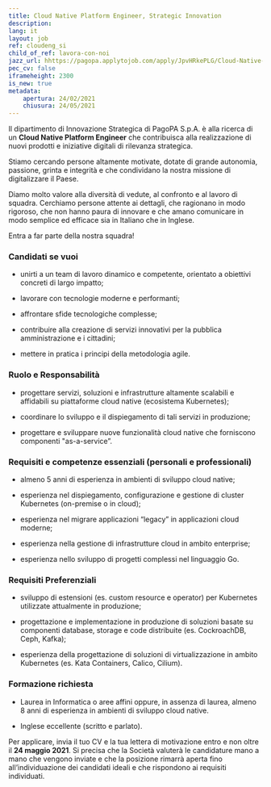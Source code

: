 ```yaml
---
title: Cloud Native Platform Engineer, Strategic Innovation
description:
lang: it
layout: job
ref: cloudeng_si
child_of_ref: lavora-con-noi
jazz_url: hhttps://pagopa.applytojob.com/apply/JpvHRkePLG/Cloud-Native-Platform-Engineer-Strategic-Innovation
pec_cv: false
iframeheight: 2300
is_new: true
metadata:
    apertura: 24/02/2021
    chiusura: 24/05/2021
---
```


Il dipartimento di Innovazione Strategica di PagoPA S.p.A. è alla ricerca di un **Cloud Native Platform Engineer** che contribuisca alla realizzazione di nuovi prodotti e iniziative digitali di rilevanza strategica.

Stiamo cercando persone altamente motivate, dotate di grande autonomia, passione, grinta e integrità e che condividano la nostra missione di digitalizzare il Paese.

Diamo molto valore alla diversità di vedute, al confronto e al lavoro di squadra. Cerchiamo persone attente ai dettagli, che ragionano in modo rigoroso, che non hanno paura di innovare e che amano comunicare in modo semplice ed efficace sia in Italiano che in Inglese.

Entra a far parte della nostra squadra!


### Candidati se vuoi 

* unirti a un team di lavoro dinamico e competente, orientato a obiettivi concreti di largo impatto;

* lavorare con tecnologie moderne e performanti;

* affrontare sfide tecnologiche complesse;

* contribuire alla creazione di servizi innovativi per la pubblica amministrazione e i cittadini;

* mettere in pratica i principi della metodologia agile.


### Ruolo e Responsabilità

* progettare servizi, soluzioni e infrastrutture altamente scalabili e affidabili su piattaforme cloud native (ecosistema Kubernetes);

* coordinare lo sviluppo e il dispiegamento di tali servizi in produzione;

* progettare e sviluppare nuove funzionalità cloud native che forniscono componenti "as-a-service”.


### Requisiti e competenze essenziali (personali e professionali)

* almeno 5 anni di esperienza in ambienti di sviluppo cloud native;

* esperienza nel dispiegamento, configurazione e gestione di cluster Kubernetes (on-premise o in cloud);

* esperienza nel migrare applicazioni “legacy” in applicazioni cloud moderne;

* esperienza nella gestione di infrastrutture cloud in ambito enterprise;

* esperienza nello sviluppo di progetti complessi nel linguaggio Go.


### Requisiti Preferenziali

* sviluppo di estensioni (es. custom resource e operator) per Kubernetes utilizzate attualmente in produzione;

* progettazione e implementazione in produzione di soluzioni basate su componenti database, storage e code distribuite (es. CockroachDB, Ceph, Kafka);

* esperienza della progettazione di soluzioni di virtualizzazione in ambito Kubernetes (es. Kata Containers, Calico, Cilium).


### Formazione richiesta 

* Laurea in Informatica o aree affini oppure, in assenza di laurea, almeno 8 anni di esperienza in ambienti di sviluppo cloud native.

* Inglese eccellente (scritto e parlato).



Per applicare, invia il tuo CV e la tua lettera di motivazione entro e non oltre il **24 maggio 2021**. Si precisa che la Società valuterà le candidature mano a mano che vengono inviate e che la posizione rimarrà aperta fino all’individuazione dei candidati ideali e che rispondono ai requisiti individuati.


